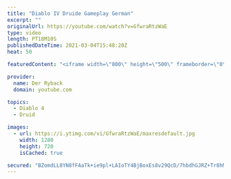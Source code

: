 ```yaml
---
title: "Diablo IV Druide Gameplay German"
excerpt: ""
originalUrl: https://youtube.com/watch?v=GfwraRtzWaE
type: video
length: PT18M10S
publishedDateTime: 2021-03-04T15:48:20Z
heat: 50

featuredContent: "<iframe width=\"800\" height=\"500\" frameborder=\"0\" src=\"https://www.youtube.com/embed/GfwraRtzWaE\" allow=\"accelerometer; autoplay; encrypted-media; gyroscope; picture-in-picture\" allowfullscreen></iframe>"

provider:
  name: Der Ryback
  domain: youtube.com

topics:
  - Diablo 4
  - Druid

images:
  - url: https://i.ytimg.com/vi/GfwraRtzWaE/maxresdefault.jpg
    width: 1280
    height: 720
    isCached: true

secured: "BZomdLL8YN8fFAaTk+ie9pl+LAIoTY4BjBoxEs8v29QcD/7hbdhGJRZ+Tr8hMz6UnnTWAdpRGbi5BxVVw26maA2UKzcs/uLWEd+IbEbKZ2hj2MDOgzPimPStRB/32owvxb2BUSFEc3gWIG1+M/vgy9bwqPovVfzbBhK5zyvGiXuWLgMbhMeCprPKKFwv5iKGmuFDm57RpW81qScMafJv7aGtfVVnYnGVypul+DOp4c/ocBQZimKzohkUAW5/5g5epdyvOHG1ZrdHorch6xZTilH/WRsFrM7agUSauPsNf9WbDkl/2ueeGzxyYShGUS3Fum/kDr9miv6tqF6c6e/FN9AqUaTZ3NAO1BQ+mbzdjMnU0qtDbNGyQe79fJpnMDfjGNDRjfWZa8V7Z5Sf/YrRTwv3yQnOw4yxDVQrfIv+Mqo=;XgBr/9Blm/AzRGp8cy1Qvw=="
---
```


